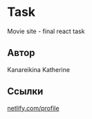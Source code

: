 # Task

Movie site - final react task

## Автор

Kanareikina Katherine

## Ссылки

[netlify.com/profile]()
